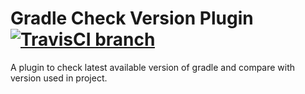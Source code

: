 # Gradle Check Version Plugin [![TravisCI branch](https://travis-ci.com/novokrest/gradle-check-version-plugin.svg?branch=master)](https://travis-ci.com/novokrest/gradle-check-version-plugin?branch=master)

A plugin to check latest available version of gradle and compare with version used in project.

